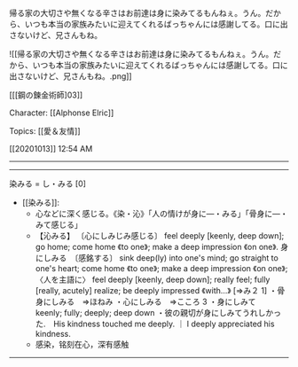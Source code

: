 帰る家の大切さや無くなる辛さはお前達は身に染みてるもんねぇ。うん。だから、いつも本当の家族みたいに迎えてくれるばっちゃんには感謝してる。口に出さないけど、兄さんもね。

![[帰る家の大切さや無くなる辛さはお前達は身に染みてるもんねぇ。うん。だから、いつも本当の家族みたいに迎えてくれるばっちゃんには感謝してる。口に出さないけど、兄さんもね。.png]]

[[[鋼の鍊金術師]03]][](marginnote3app://note/83FF7A05-A748-44ED-988F-AB00E0BFF49C)

Character: [[Alphonse Elric]]

Topics: [[愛＆友情]]

[[20201013]] 12:54 AM

***
***

染みる = し・みる [0] 
- [[染みる]]: 
	- 心などに深く感じる。《染・沁》「人の情けが身に―・みる」「骨身に―・みて感じる」
	- 【沁みる】 〔心にしみじみ感じる〕 feel deeply [keenly, deep down]; go home; come home 《to one》; make a deep impression 《on one》.
身にしみる　〔感銘する〕 sink deep(ly) into one's mind; go straight to one's heart; come home 《to one》; make a deep impression 《on one》; 〈人を主語に〉 feel deeply [keenly, deep down]; really feel; fully [really, acutely] realize; be deeply impressed 《with…》 [⇒み２ 1]
・骨身にしみる　⇒ほねみ
・心にしみる　⇒こころ 3
・身にしみて　keenly; fully; deeply; deep down
・彼の親切が身にしみてうれしかった.　His kindness touched me deeply. ｜ I deeply appreciated his kindness.
	- 感染，铭刻在心，深有感触

***